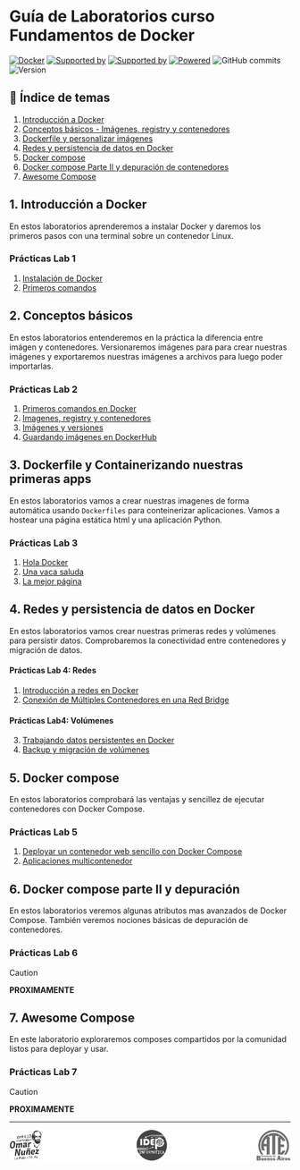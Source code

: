 # Guía de Laboratorios curso Fundamentos de Docker



[![Docker](https://badgen.net/badge/icon/docker?icon=docker&label)](https://docker.com/)
[![Supported by](https://img.shields.io/badge/Supported%20by-CFL410-green.svg)](https://centro410laplata.edu.ar/)
[![Supported by](https://img.shields.io/badge/Supported%20by-IDEP-green.svg)](https://idepba.com.ar/)
[![Powered](https://img.shields.io/badge/Powered%20by-ATE-green.svg)](https://atepba.org.ar/)
![GitHub commits](https://badgen.net/github/commits/kity-linuxero/docker_410)
![Version](https://img.shields.io/badge/Version-1.2-orange)


## 🐳 Índice de temas
1. [Introducción a Docker](#1-introducción-a-docker)
2. [Conceptos básicos - Imágenes, registry y contenedores](#2-conceptos-básicos)
3. [Dockerfile y personalizar imágenes](#3-dockerfile-y-containerizando-nuestras-primeras-apps)
4. [Redes y persistencia de datos en Docker](#4-redes-y-persistencia-de-datos-en-docker)
5. [Docker compose](#5-docker-compose)
6. [Docker compose Parte II y depuración de contenedores](#6-docker-compose-parte-ii-y-depuración)
7. [Awesome Compose](#7-awesome-compose)

## 1. Introducción a Docker

En estos laboratorios aprenderemos a instalar Docker y daremos los primeros pasos con una terminal sobre un contenedor Linux.


### Prácticas Lab 1

1. [Instalación de Docker](./labs/01-introduccion/instalacion.md)
2. [Primeros comandos](./labs/01-introduccion/primeros-comandos.md)


## 2. Conceptos básicos

En estos laboratorios entenderemos en la práctica la diferencia entre imágen y contenedores. Versionaremos imágenes para para crear nuestras imágenes y exportaremos nuestras imágenes a archivos para luego poder importarlas.

### Prácticas Lab 2

1. [Primeros comandos en Docker](./labs/02-conceptos-basicos/21-cli-primeros-comandos.md)
2. [Imagenes, registry y contenedores](./labs/02-conceptos-basicos/22-images-registry-container.md)
3. [Imágenes y versiones](./labs/02-conceptos-basicos/23-images-tags.md)
4. [Guardando imágenes en DockerHub](./labs/02-conceptos-basicos/24-images-push.md)


## 3. Dockerfile y Containerizando nuestras primeras apps

En estos laboratorios vamos a crear nuestras imagenes de forma automática usando `Dockerfiles` para conteinerizar aplicaciones. Vamos a hostear una página estática html y una aplicación Python.

### Prácticas Lab 3

1. [Hola Docker](./labs/03-dockerfiles/31-holamundo/README.md)
2. [Una vaca saluda](./labs/03-dockerfiles/32-cow/README.md)
3. [La mejor página](./labs/03-dockerfiles/33-best-page/README.md)


## 4. Redes y persistencia de datos en Docker

En estos laboratorios vamos crear nuestras primeras redes y volúmenes para persistir datos. Comprobaremos la conectividad entre contenedores y migración de datos.

#### Prácticas Lab 4: Redes
1. [Introducción a redes en Docker](./labs/04-redes_volumes/redes/41-introduccion.md)
2. [Conexión de Múltiples Contenedores en una Red Bridge](./labs/04-redes_volumes/redes/42-containers_net.md)

#### Prácticas Lab4: Volúmenes
3. [Trabajando datos persistentes en Docker](./labs/04-redes_volumes/volumes/43-volumenes_docker.md)
4. [Backup y migración de volúmenes](./labs/04-redes_volumes/volumes/44-volumenes_bkp.md)


## 5. Docker compose

En estos laboratorios comprobará las ventajas y sencillez de ejecutar contenedores con Docker Compose.



### Prácticas Lab 5

1. [Deployar un contenedor web sencillo con Docker Compose](./labs/05-compose/51-intro.compose.md)
2. [Aplicaciones multicontenedor](./labs/05-compose/52-multicontainer.md)

## 6. Docker compose parte II y depuración

En estos laboratorios veremos algunas atributos mas avanzados de Docker Compose. También veremos nociones básicas de depuración de contenedores.

### Prácticas Lab 6


> [!CAUTION]
> **PROXIMAMENTE**


## 7. Awesome Compose

En este laboratorio exploraremos composes compartidos por la comunidad listos para deployar y usar.

### Prácticas Lab 7


> [!CAUTION]
> **PROXIMAMENTE**


---------

<p align="center">
  <a href="https://centro410laplata.edu.ar/">
    <img src="img/logos.footer.gray.webp">
  </a>
</p>

